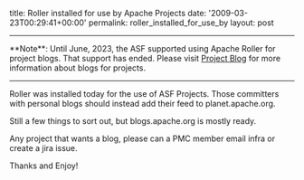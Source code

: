 title: Roller installed for use by Apache Projects
date: '2009-03-23T00:29:41+00:00'
permalink: roller_installed_for_use_by
layout: post

<hr/>
**Note**: Until June, 2023, the ASF supported using Apache Roller for project blogs. That support has ended. Please visit <a href="https://infra.apache.org/project-blogs.html" target="_blank">Project Blog</a> for more information about blogs for projects.
<hr/>


Roller was installed today for the use of ASF Projects. Those committers with personal blogs should instead add their feed to planet.apache.org.

Still a few things to sort out, but blogs.apache.org is mostly ready.

Any project that wants a blog, please can a PMC member email infra or create a jira issue.

Thanks and Enjoy!
